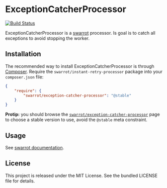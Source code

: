 # ExceptionCatcherProcessor

[![Build Status](https://travis-ci.org/swarrot/exception-catcher-processor.png)](https://travis-ci.org/swarrot/exception-catcher-processor)

ExceptionCatcherProcessor is a [swarrot](https://github.com/swarrot/swarrot) processor.
Is goal is to catch all exceptions to avoid stopping the worker.

## Installation

The recommended way to install ExceptionCatcherProcessor is through
[Composer](http://getcomposer.org/). Require the
`swarrot/instant-retry-processor` package into your `composer.json` file:

```json
{
    "require": {
        "swarrot/exception-catcher-processor": "@stable"
    }
}
```

**Protip:** you should browse the
[`swarrot/exception-catcher-processor`](https://packagist.org/packages/swarrot/exception-catcher-processor)
page to choose a stable version to use, avoid the `@stable` meta constraint.

## Usage

See [swarrot documentation](https://github.com/swarrot/swarrot).

## License

This project is released under the MIT License. See the bundled LICENSE file for details.
